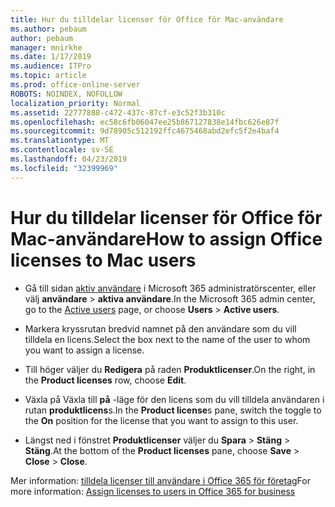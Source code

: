 ```yaml
---
title: Hur du tilldelar licenser för Office för Mac-användare
ms.author: pebaum
author: pebaum
manager: mnirkhe
ms.date: 1/17/2019
ms.audience: ITPro
ms.topic: article
ms.prod: office-online-server
ROBOTS: NOINDEX, NOFOLLOW
localization_priority: Normal
ms.assetid: 22777888-c472-437c-87cf-e3c52f3b310c
ms.openlocfilehash: ec58c6fb06047ee25b867127838e14fbc626e87f
ms.sourcegitcommit: 9d78905c512192ffc4675468abd2efc5f2e4baf4
ms.translationtype: MT
ms.contentlocale: sv-SE
ms.lasthandoff: 04/23/2019
ms.locfileid: "32399969"
---
```

# <a name="how-to-assign-office-licenses-to-mac-users"></a><span data-ttu-id="7838a-102">Hur du tilldelar licenser för Office för Mac-användare</span><span class="sxs-lookup"><span data-stu-id="7838a-102">How to assign Office licenses to Mac users</span></span>

- <span data-ttu-id="7838a-103">Gå till sidan [aktiv användare](https://go.microsoft.com/fwlink/p/?linkid=834822) i Microsoft 365 administratörscenter, eller välj **användare** \> **aktiva användare**.</span><span class="sxs-lookup"><span data-stu-id="7838a-103">In the Microsoft 365 admin center, go to the [Active users](https://go.microsoft.com/fwlink/p/?linkid=834822) page, or choose **Users** \> **Active users**.</span></span>
    
- <span data-ttu-id="7838a-104">Markera kryssrutan bredvid namnet på den användare som du vill tilldela en licens.</span><span class="sxs-lookup"><span data-stu-id="7838a-104">Select the box next to the name of the user to whom you want to assign a license.</span></span>
    
- <span data-ttu-id="7838a-105">Till höger väljer du **Redigera** på raden **Produktlicenser**.</span><span class="sxs-lookup"><span data-stu-id="7838a-105">On the right, in the **Product licenses** row, choose **Edit**.</span></span>
    
- <span data-ttu-id="7838a-106">Växla på Växla till **på** -läge för den licens som du vill tilldela användaren i rutan **produktlicens**s.</span><span class="sxs-lookup"><span data-stu-id="7838a-106">In the **Product license**s pane, switch the toggle to the **On** position for the license that you want to assign to this user.</span></span> 
    
- <span data-ttu-id="7838a-107">Längst ned i fönstret **Produktlicenser** väljer du **Spara** \> **Stäng** \> **Stäng**.</span><span class="sxs-lookup"><span data-stu-id="7838a-107">At the bottom of the **Product licenses** pane, choose **Save** \> **Close** \> **Close**.</span></span>
    
<span data-ttu-id="7838a-108">Mer information: [tilldela licenser till användare i Office 365 för företag](https://docs.microsoft.com/office365/admin/subscriptions-and-billing/assign-licenses-to-users)</span><span class="sxs-lookup"><span data-stu-id="7838a-108">For more information: [Assign licenses to users in Office 365 for business](https://docs.microsoft.com/office365/admin/subscriptions-and-billing/assign-licenses-to-users)</span></span>
  

